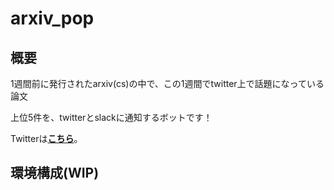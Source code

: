 # arxiv_pop

## 概要
1週間前に発行されたarxiv(cs)の中で、この1週間でtwitter上で話題になっている論文

上位5件を、twitterとslackに通知するボットです！

Twitterは[**こちら**](https://twitter.com/arxiv_pop)。

## 環境構成(WIP)

